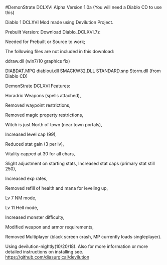 #DemonStrate DCLXVI
Alpha Version 1.0a (You will need a Diablo CD to use this)


Diablo 1 DCLXVI Mod made using Devilution Project.



Prebuilt Version: Download Diablo_DCLXVI.7z



Needed for Prebuilt or Source to work; 

The following files are not included in this download: 

ddraw.dll (win7/10 graphics fix) 

DIABDAT.MPQ diabloui.dll SMACKW32.DLL STANDARD.snp Storm.dll (from Diablo CD)



DemonStrate DCLXVI Features: 

Horadric Weapons (spells attached), 

Removed waypoint restrictions, 

Removed magic property restrictions, 

Witch is just North of town (near town portals), 

Increased level cap (99), 

Reduced stat gain (3 per lv), 

Vitality capped at 30 for all chars,

Slight adjustment on starting stats,
Increased stat caps (primary stat still 250), 

Increased exp rates, 

Removed refill of health and mana for leveling up,

Lv 7 NM mode, 

Lv 11 Hell mode, 

Increased monster difficulty, 

Modified weapon and armor requirements, 

Removed Multiplayer (black screen crash, MP currently loads singleplayer).



Using devilution-nightly(10/20/18). Also for more information or more detailed instructions on installing see. https://github.com/diasurgical/devilution
